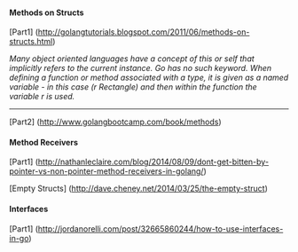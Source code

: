 
#### Methods on Structs

[Part1]
(http://golangtutorials.blogspot.com/2011/06/methods-on-structs.html)

*Many object oriented languages have a concept of this or self that implicitly refers to the current instance. Go has no such keyword. When defining a function or method associated with a type, it is given as a named variable - in this case (r Rectangle) and then within the function the variable r is used.*

***

[Part2]
(http://www.golangbootcamp.com/book/methods)

#### Method Receivers

[Part1]
(http://nathanleclaire.com/blog/2014/08/09/dont-get-bitten-by-pointer-vs-non-pointer-method-receivers-in-golang/)

[Empty Structs]
(http://dave.cheney.net/2014/03/25/the-empty-struct)

#### Interfaces
[Part1]
(http://jordanorelli.com/post/32665860244/how-to-use-interfaces-in-go)
